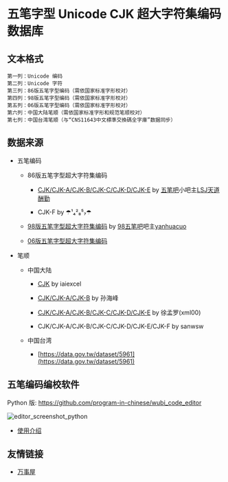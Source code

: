 # 五笔字型 Unicode CJK 超大字符集编码数据库

## 文本格式

```
第一列：Unicode 编码
第二列：Unicode 字符
第三列：86版五笔字型编码（需依国家标准字形校对）
第四列：98版五笔字型编码（需依国家标准字形校对）
第五列：06版五笔字型编码（需依国家标准字形校对）
第六列：中国大陆笔顺（需依国家标准字形和规范笔顺校对）
第七列：中国台湾笔顺（与“CNS11643中文標準交換碼全字庫”数据同步）
```

## 数据来源

* 五笔编码

	* 86版五笔字型超大字符集编码

		* [CJK/CJK-A/CJK-B/CJK-C/CJK-D/CJK-E](https://pan.baidu.com/s/1hq5kedm) by [五笔吧](http://tieba.baidu.com/f?kw=五笔&ie=utf-8)小吧主[LSJ天道酬勤](http://tieba.baidu.com/home/main?un=LSJ天道酬勤&ie=utf-8)

		* CJK-F by ☂¹₄²₈⁵₇☂

	* [98版五笔字型超大字符集编码](https://github.com/yanhuacuo/98wubi-unicode) by [98五笔吧](http://tieba.baidu.com/f?kw=98五笔&ie=utf-8)吧主[yanhuacuo](http://tieba.baidu.com/home/main?un=yanhuacuo&ie=utf-8)

	* [06版五笔字型超大字符集编码](https://github.com/CNMan/UnicodeCJK-WuBi06)

* 笔顺

	* 中国大陆

		* [CJK](http://club.excelhome.net/thread-649531-1-1.html) by iaiexcel

		* [CJK/CJK-A/CJK-B](http://mirrors.ctan.org/indexing/zhmakeindex/CJK/sunwb_strokeorder.txt) by 孙海峰

		* [CJK/CJK-A/CJK-B/CJK-C/CJK-D/CJK-E](http://bbs.unispim.com/forum.php?mod=viewthread&tid=63234) by 徐孟罗(xml00)

		* CJK/CJK-A/CJK-B/CJK-C/CJK-D/CJK-E/CJK-F by sanwsw

	* 中国台湾

		* [https://data.gov.tw/dataset/5961](https://data.gov.tw/dataset/5961)

## 五笔编码编校软件

Python 版: https://github.com/program-in-chinese/wubi_code_editor

![editor_screenshot_python](https://user-images.githubusercontent.com/8692234/48308685-08837e80-e5a5-11e8-88d8-12599f7c571a.png)

* [使用介绍](https://github.com/CNMan/UnicodeCJK-WuBi/issues/5)

## 友情链接

* [万事屋](https://github.com/program-in-chinese/house_of_10000_business)
